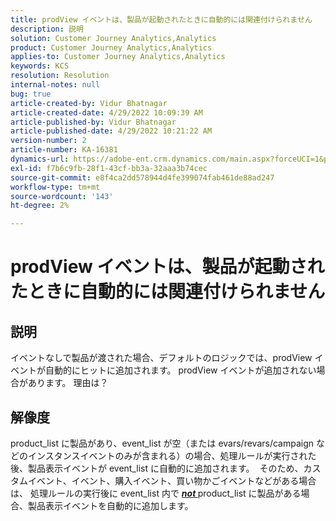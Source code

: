 ```yaml
---
title: prodView イベントは、製品が起動されたときに自動的には関連付けられません
description: 説明
solution: Customer Journey Analytics,Analytics
product: Customer Journey Analytics,Analytics
applies-to: Customer Journey Analytics,Analytics
keywords: KCS
resolution: Resolution
internal-notes: null
bug: true
article-created-by: Vidur Bhatnagar
article-created-date: 4/29/2022 10:09:39 AM
article-published-by: Vidur Bhatnagar
article-published-date: 4/29/2022 10:21:22 AM
version-number: 2
article-number: KA-16381
dynamics-url: https://adobe-ent.crm.dynamics.com/main.aspx?forceUCI=1&pagetype=entityrecord&etn=knowledgearticle&id=4e04af76-a4c7-ec11-a7b6-0022480a1de4
exl-id: f7b6c9fb-28f1-43cf-bb3a-32aaa3b74cec
source-git-commit: e8f4ca2dd578944d4fe399074fab461de88ad247
workflow-type: tm+mt
source-wordcount: '143'
ht-degree: 2%

---
```


# prodView イベントは、製品が起動されたときに自動的には関連付けられません

## 説明


イベントなしで製品が渡された場合、デフォルトのロジックでは、prodView イベントが自動的にヒットに追加されます。 prodView イベントが追加されない場合があります。 理由は？


## 解像度


product_list に製品があり、event_list が空（または evars/revars/campaign などのインスタンスイベントのみが含まれる）の場合、処理ルールが実行された後、製品表示イベントが event_list に自動的に追加されます。  そのため、カスタムイベント、イベント、購入イベント、買い物かごイベントなどがある場合は、 処理ルールの実行後に event_list 内で <u><em><b>not </b></em></u>product_list に製品がある場合、製品表示イベントを自動的に追加します。
